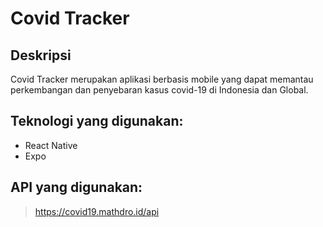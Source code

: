 # Covid Tracker
## Deskripsi
Covid Tracker merupakan aplikasi berbasis mobile yang dapat memantau perkembangan dan penyebaran kasus covid-19 di Indonesia dan Global.

## Teknologi yang digunakan:
- React Native
- Expo

## API yang digunakan:
> https://covid19.mathdro.id/api
